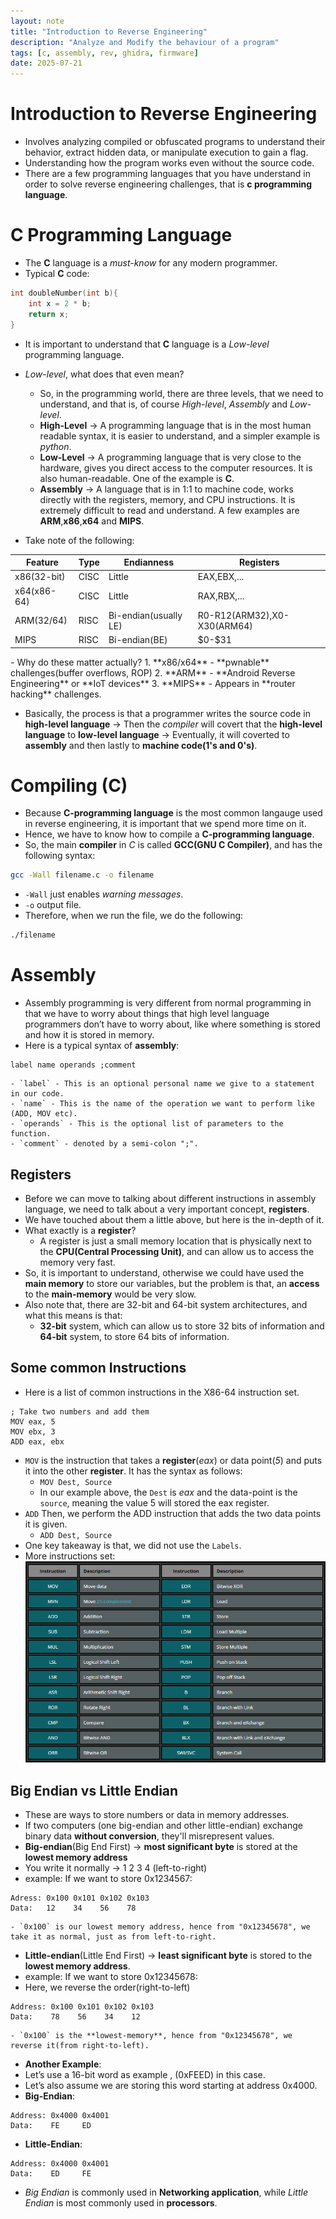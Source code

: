 ```yaml
---
layout: note
title: "Introduction to Reverse Engineering"
description: "Analyze and Modify the behaviour of a program"
tags: [c, assembly, rev, ghidra, firmware]
date: 2025-07-21
---
```


# Introduction to Reverse Engineering
- Involves analyzing compiled or obfuscated programs to understand their behavior, extract hidden data, or manipulate execution to gain a flag.
- Understanding how the program works even without the source code.
- There are a few programming languages that you have understand in order to solve reverse engineering challenges, that is **c programming language**.

# C Programming Language
- The **C** language is a *must-know* for any modern programmer.
- Typical **C** code:
```c
int doubleNumber(int b){
    int x = 2 * b;
    return x;
}
```
- It is important to understand that **C** language is a *Low-level* programming language.
- *Low-level*, what does that even mean?
    - So, in the programming world, there are three levels, that we need to understand, and that is, of course *High-level*, *Assembly* and *Low-level*.
    - **High-Level** -> A programming language that is in the most human readable syntax, it is easier to understand, and a simpler example is *python*.
    - **Low-Level** -> A programming language that is very close to the hardware, gives you direct access to the computer resources. It is also human-readable. One of the example is **C**.
    - **Assembly** -> A language that is in 1:1 to machine code, works directly with the registers, memory, and CPU instructions. It is extremely difficult to read and understand. A few examples are **ARM**,**x86**,**x64** and **MIPS**.

- Take note of the following:
<table>
  <thead>
    <tr>
        <th>Feature</th>
      <th>Type</th>
      <th>Endianness</th>
      <th>Registers</th>
    </tr>
  </thead>
  <tbody>
    <tr>
      <td>x86(32-bit)</td>
      <td>CISC</td>
      <td>Little</td>
      <td>EAX,EBX,...</td>
    </tr>
    <tr>
      <td>x64(x86-64)</td>
      <td>CISC</td>
      <td>Little</td>
      <td>RAX,RBX,...</td>
    </tr>
    <tr>
      <td>ARM(32/64)</td>
      <td>RISC</td>
      <td>Bi-endian(usually LE)</td>
      <td>R0-R12(ARM32),X0-X30(ARM64)</td>
    </tr>
    <tr>
      <td>MIPS</td>
      <td>RISC</td>
      <td>Bi-endian(BE)</td>
      <td>$0-$31</td>
    </tr>
  </tbody>
</table>
- Why do these matter actually?
1. **x86/x64** - **pwnable** challenges(buffer overflows, ROP)
2. **ARM** - **Android Reverse Engineering** or **IoT devices**
3. **MIPS** - Appears in **router hacking** challenges.

- Basically, the process is that a programmer writes the source code in **high-level language** -> Then the *compiler* will covert that the **high-level language** to **low-level language** -> Eventually, it will coverted to **assembly** and then lastly to **machine code(1's and 0's)**.

# Compiling (C)
- Because **C-programming language** is the most common langauge used in reverse engineering, it is important that we spend more time on it.
- Hence, we have to know how to compile a **C-programming language**.
- So, the main **compiler** in *C* is called **GCC(GNU C Compiler)**, and has the following syntax:
```bash
gcc -Wall filename.c -o filename
```
- `-Wall` just enables *warning messages*.
- `-o` output file.
- Therefore, when we run the file, we do the following:
```bash
./filename
```

# Assembly
- Assembly programming is very different from normal programming in that we have to worry about things that high level language programmers don’t have to worry about, like where something is stored and how it is stored in memory.
- Here is a typical syntax of **assembly**:
```assembly
label name operands ;comment
```
    - `label` - This is an optional personal name we give to a statement in our code.
    - `name` - This is the name of the operation we want to perform like (ADD, MOV etc).
    - `operands` - This is the optional list of parameters to the function.
    - `comment` - denoted by a semi-colon ";".

## Registers
- Before we can move to talking about different instructions in assembly language, we need to talk about a very important concept, **registers**.
- We have touched about them a little above, but here is the in-depth of it.
- What exactly is a **register**?
    - A register is just a small memory location that is physically next to the **CPU(Central Processing Unit)**, and can allow us to access the memory very fast.
- So, it is important to understand, otherwise we could have used the **main memory** to store our variables, but the problem is that, an **access** to the **main-memory** would be very slow.
- Also note that, there are 32-bit and 64-bit system architectures, and what this means is that:
    - **32-bit** system, which can allow us to store 32 bits of information and **64-bit** system, to store 64 bits of information.

## Some common Instructions
- Here is a list of common instructions in the X86-64 instruction set.
```arm
; Take two numbers and add them
MOV eax, 5
MOV ebx, 3
ADD eax, ebx
```
- `MOV` is the instruction that takes a **register**(*eax*) or data point(*5*) and puts it into the other **register**. It has the syntax as follows:
    - `MOV Dest, Source`
    - In our example above, the `Dest` is *eax* and the data-point is the `source`, meaning the value 5 will stored the eax register.
- `ADD` Then, we perform the ADD instruction that adds the two data points it is given.
    - `ADD Dest, Source`
- One key takeaway is that, we did not use the `Labels`.
- More instructions set: <br>
![arm instruction](/assets/img/arm-instruction-set.png)

## Big Endian vs Little Endian
- These are ways to store numbers or data in memory addresses.
- If two computers (one big-endian and other little-endian) exchange binary data **without conversion**, they'll misrepresent values.
- **Big-endian**(Big End First) -> **most significant byte** is stored at the **lowest memory address**
- You write it normally -> 1 2 3 4 (left-to-right)
- example: If we want to store 0x1234567:
```text
Adress: 0x100 0x101 0x102 0x103
Data:   12    34    56    78
```
    - `0x100` is our lowest memory address, hence from "0x12345678", we take it as normal, just as from left-to-right.
- **Little-endian**(Little End First) -> **least significant byte** is stored to the **lowest memory address**.
- example: If we want to store 0x12345678:
- Here, we reverse the order(right-to-left)
```text
Address: 0x100 0x101 0x102 0x103
Data:    78    56    34    12
```
    - `0x100` is the **lowest-memory**, hence from "0x12345678", we reverse it(from right-to-left).
- **Another Example**:
- Let’s use a 16-bit word as example , (0xFEED) in this case.
- Let’s also assume we are storing this word starting at address 0x4000.
- **Big-Endian**:
```text
Address: 0x4000 0x4001
Data:    FE     ED
```
- **Little-Endian**:
```text
Address: 0x4000 0x4001
Data:    ED     FE
```
- *Big Endian* is commonly used in **Networking application**, while *Little Endian* is most commonly used in **processors**.
